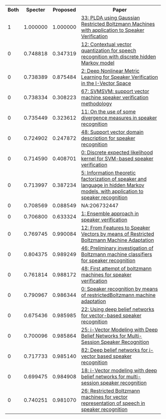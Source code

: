 <html><table><tr>
<th>Both</th>
<th>Specter</th>
<th>Proposed</th>
<th>Paper</th>
</tr>
<tr>
<td>1</td>
<td>1.000000</td>
<td>1.000000</td>
<td><a href="https://www.semanticscholar.org/paper/10a8efb4f0bc012f39d35c508366b82f30e92faa">33: PLDA using Gaussian Restricted Boltzmann Machines with application to Speaker Verification</a></td>
</tr>
<tr>
<td>0</td>
<td>0.748818</td>
<td>0.347319</td>
<td><a href="https://www.semanticscholar.org/paper/3e770fe36b677ef9bd7effc0239688c374de6c15">12: Contextual vector quantization for speech recognition with discrete hidden Markov model</a></td>
</tr>
<tr>
<td>0</td>
<td>0.738389</td>
<td>0.875484</td>
<td><a href="https://www.semanticscholar.org/paper/a8e42bdce5d69a13209cde12750e8b0f9f97986c">2: Deep Nonlinear Metric Learning for Speaker Verification in the I-Vector Space</a></td>
</tr>
<tr>
<td>0</td>
<td>0.738334</td>
<td>0.308223</td>
<td><a href="https://www.semanticscholar.org/paper/9dc412724e4e339a28e57ef48de18d291d4fa78b">67: SVMSVM: support vector machine speaker verification methodology</a></td>
</tr>
<tr>
<td>0</td>
<td>0.735449</td>
<td>0.323612</td>
<td><a href="https://www.semanticscholar.org/paper/42f5da4fc6ac3c7cee7adf5372200275cdc98350">11: On the use of some divergence measures in speaker recognition</a></td>
</tr>
<tr>
<td>0</td>
<td>0.724902</td>
<td>0.247872</td>
<td><a href="https://www.semanticscholar.org/paper/cb0e4d6c51249e9570caf0d0e464c490590a9e5c">48: Support vector domain description for speaker recognition</a></td>
</tr>
<tr>
<td>0</td>
<td>0.714590</td>
<td>0.408701</td>
<td><a href="https://www.semanticscholar.org/paper/652fbbb7f7a581a9cf9f4e138ddd5ea49904bb7b">0: Discrete expected likelihood kernel for SVM-based speaker verification</a></td>
</tr>
<tr>
<td>0</td>
<td>0.713997</td>
<td>0.387234</td>
<td><a href="https://www.semanticscholar.org/paper/e33456e304a7c8971e90474cd419fb9edb58d627">5: Information theoretic factorization of speaker and language in hidden Markov models, with application to speaker recognition</a></td>
</tr>
<tr>
<td>0</td>
<td>0.708569</td>
<td>0.088549</td>
<td>NA:206732447</td>
</tr>
<tr>
<td>0</td>
<td>0.706800</td>
<td>0.633324</td>
<td><a href="https://www.semanticscholar.org/paper/79db013a3102e1604a43da4776bcce122e00836a">1: Ensemble approach in speaker verification</a></td>
</tr>
<tr>
<td>0</td>
<td>0.769745</td>
<td>0.990084</td>
<td><a href="https://www.semanticscholar.org/paper/d2e80c26b8fcfae236b491656f5c062c5b16f7cc">12: From Features to Speaker Vectors by means of Restricted Boltzmann Machine Adaptation</a></td>
</tr>
<tr>
<td>0</td>
<td>0.804375</td>
<td>0.989249</td>
<td><a href="https://www.semanticscholar.org/paper/3e968cbb58b1c209ac37ce3a995be02a993b762c">46: Preliminary investigation of Boltzmann machine classifiers for speaker recognition</a></td>
</tr>
<tr>
<td>0</td>
<td>0.761814</td>
<td>0.988172</td>
<td><a href="https://www.semanticscholar.org/paper/e26525f72ec7bbc3780b87c964ce700a8b84a157">48: First attempt of boltzmann machines for speaker verification</a></td>
</tr>
<tr>
<td>0</td>
<td>0.790967</td>
<td>0.986344</td>
<td><a href="https://www.semanticscholar.org/paper/440978b632ad82998f2d9efad2c97f1b61e0dfdb">0: Speaker recognition by means of restrictedBoltzmann machine adaptation</a></td>
</tr>
<tr>
<td>0</td>
<td>0.675436</td>
<td>0.985985</td>
<td><a href="https://www.semanticscholar.org/paper/1b73348dce1843c46ec0f1998dbfe9e441879e04">22: Using deep belief networks for vector-based speaker recognition</a></td>
</tr>
<tr>
<td>0</td>
<td>0.700096</td>
<td>0.985864</td>
<td><a href="https://www.semanticscholar.org/paper/b49257ab799e8167a1a64bbea2381be212aec215">25: i-Vector Modeling with Deep Belief Networks for Multi-Session Speaker Recognition</a></td>
</tr>
<tr>
<td>0</td>
<td>0.717733</td>
<td>0.985140</td>
<td><a href="https://www.semanticscholar.org/paper/51d83b2aa26cbad6142a9e83bf682e5ae4d3f1b0">82: Deep belief networks for i-vector based speaker recognition</a></td>
</tr>
<tr>
<td>0</td>
<td>0.699475</td>
<td>0.984908</td>
<td><a href="https://www.semanticscholar.org/paper/5f329fd8a4c025c88ffe1f69a0a38b0748fdef79">18: i-Vector modeling with deep belief networks for multi-session speaker recognition</a></td>
</tr>
<tr>
<td>0</td>
<td>0.740251</td>
<td>0.981070</td>
<td><a href="https://www.semanticscholar.org/paper/7a3cf868f1258b9ac789ef2fb3f439688ee7c4d3">26: Restricted Boltzmann machines for vector representation of speech in speaker recognition</a></td>
</tr>
</table></html>

